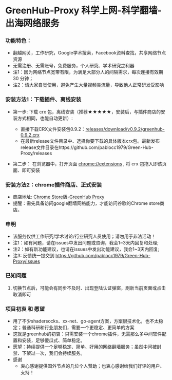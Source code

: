 # GreenHub-Proxy 科学上网-科学翻墙-出海网络服务

### 功能特色：
 - 翻越网关，工作研究，Google学术搜索，Facebook资料查找，共享网络节点资源
 - 无需注册、无需账号，免费服务，个人研究、学术研究之利器
 - 注1：因为网络节点宽带有限，为满足大部分人的间隔需求，每次连接有效期 30 分钟；
 - 注2：请大家自觉使用，避免产生大量视频类流量，导致他人正常研发受影响

### 安装方法1：下载插件、离线安装
* 第一步: 下载 crx 包，离线安装（推荐★★★★★，安装后，与插件商店的安装方式相同，也能自动更新）:

  * 直接下载CRX文件安装包0.9.2：[releases/download/v0.9.2/greenhub-0.9.2.crx](https://github.com/pablocc1979/Green-Hub-Proxy/releases/download/v0.9.2/greenhub-0.9.2.crx)
  * 在最新release文件目录中、选择你要下载的具体版本crx包。最新发布release文件目录在https://github.com/pablocc1979/Green-Hub-Proxy/releases
  
* 第二步： 在浏览器中，打开页面 [chrome://extensions](chrome://extensions) , 将 crx 包拖入即该页面、即可安装

   
   
### 安装方法2：chrome插件商店、正式安装
* 商店地址: [Chrome Store版-GreenHub Proxy](https://chrome.google.com/webstore/detail/greenhub-proxy/knmhokeiipedacnhpjklbjmfgedfohco)
* 提醒：需先具备访问google翻墙网络能力，才能访问谷歌的Chrome store商店。
   
### 申明
* 该服务仅供工作研究/学术讨论/行业研究人员使用；请勿用于非法活动！
* 注1：如有问题，请在issues中发出问题或咨询，我会1~3天内回复和处理; 
* 注2：如有新功能建议，也请在issues中发出功能建议，我会1~3天内回复; 
* 注3: 反馈统一提交到 https://github.com/pablocc1979/Green-Hub-Proxy/issues

### 已知问题
1. 切换节点后，可能会有同步不及时、出现登陆认证弹窗，刷新当前页面或点击取消即可

### 项目初衷 和 愿望
 * 用了不少shadersocks、xx-net、go-agent方案，方案很技术化，也不太稳定；普通科研和行业朋友们，需要一个更稳定、更简单的方案
 * 这就是greenhub的初衷：只需安装一个chrome插件，无需那么多中间软件配置和安装，足够傻瓜式、简单稳定。
 * 愿望：持续提供一个足够稳定、简单、好用的网络翻墙服务；虽然中间被封禁、下架过一次，我们会持续服务。
 * 感谢
   * 衷心感谢提供国外节点的几位个人赞助；也衷心感谢给我们好评的用户、支持！
